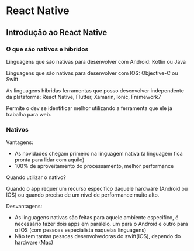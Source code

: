 # React Native

## Introdução ao React Native

### O que são nativos e híbridos

Linguagens que são nativas para desenvolver com Android: Kotlin ou Java

Linguagens que são nativas para desenvolver com IOS: Objective-C ou Swift

As linguagens híbridas ferramentas que posso desenvolver independente da plataforma: React Native, Flutter, Xamarin, Ionic, Framework7

Permite o dev se identificar melhor utilizando a ferramenta que ele já trabalha para web.

### Nativos

Vantagens: 

* As novidades chegam primeiro na linguagem nativa (a linguagem fica pronta para lidar com aquilo)
* 100% de aproveitamento do processamento, melhor performance

Quando utilizar o nativo?

Quando o app requer um recurso especifico daquele hardware (Android ou IOS) ou quando preciso de um nível de performance muito alto.

Desvantagens:

* As linguagens nativas são feitas para aquele ambiente especifico, é necessário fazer dois apps em paralelo, um para o Android e outro para o IOS (com pessoas especialista naquelas linguagens)
* Não tem tantas pessoas desenvolvedoras do swift(IOS), dependo do hardware (Mac)